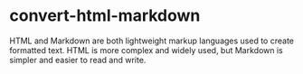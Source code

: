 # convert-html-markdown

HTML and Markdown are both lightweight markup languages used to create formatted text. HTML is more complex and widely used, but Markdown is simpler and easier to read and write.
